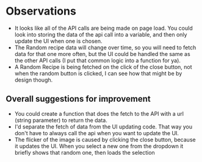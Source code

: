# Observations
- It looks like all of the API calls are being made on page load.  You could look into storing the data of the api call into a variable, and then only update the UI when one is chosen.
- The Random recipe data will change over time, so you will need to fetch data for that one more often, but the UI could be handled the same as the other API calls (I put that common logic into a function for ya).
- A Random Recipe is being fetched on the click of the close button, not when the random button is clicked, I can see how that might be by design though.

## Overall suggestions for improvement
- You could create a function that does the fetch to the API with a url (string parameter) to return the data.
- I'd separate the fetch of data from the UI updating code.  That way you don't have to always call the api when you want to update the UI.
- The flicker of the image is caused by clicking the close button, because it updates the UI.  When you select a new one from the dropdown it briefly shows that random one, then loads the selection